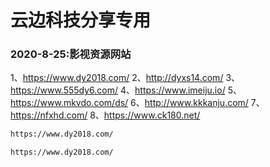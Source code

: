 # 云边科技分享专用
### 2020-8-25:影视资源网站
1、https://www.dy2018.com/
2、http://dyxs14.com/
3、https://www.555dy6.com/
4、https://www.imeiju.io/
5、https://www.mkvdo.com/ds/
6、http://www.kkkanju.com/
7、https://nfxhd.com/
8、https://www.ck180.net/
```html
https://www.dy2018.com/
```
`https://www.dy2018.com/`
